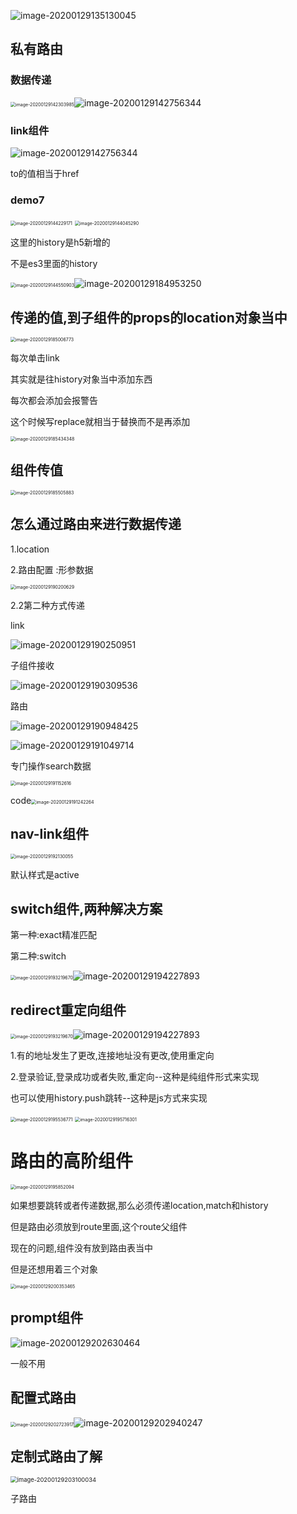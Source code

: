 ![image-20200129135130045](C:\Users\Artificial\AppData\Roaming\Typora\typora-user-images\image-20200129135130045.png)



## 私有路由



### 数据传递

<img src="C:\Users\Artificial\AppData\Roaming\Typora\typora-user-images\image-20200129142303985.png" alt="image-20200129142303985" style="zoom:50%;" />![image-20200129142756344](C:\Users\Artificial\AppData\Roaming\Typora\typora-user-images\image-20200129142756344.png)

### link组件

![image-20200129142756344](C:\Users\Artificial\AppData\Roaming\Typora\typora-user-images\image-20200129142756344.png)

to的值相当于href

### demo7

<img src="C:\Users\Artificial\AppData\Roaming\Typora\typora-user-images\image-20200129144229171.png" alt="image-20200129144229171" style="zoom:50%;" />

<img src="C:\Users\Artificial\AppData\Roaming\Typora\typora-user-images\image-20200129144045290.png" alt="image-20200129144045290" style="zoom:50%;" />

这里的history是h5新增的

不是es3里面的history

<img src="C:\Users\Artificial\AppData\Roaming\Typora\typora-user-images\image-20200129144550903.png" alt="image-20200129144550903" style="zoom:50%;" />![image-20200129184953250](C:\Users\Artificial\AppData\Roaming\Typora\typora-user-images\image-20200129184953250.png)

## 传递的值,到子组件的props的location对象当中

<img src="C:\Users\Artificial\AppData\Roaming\Typora\typora-user-images\image-20200129185006773.png" alt="image-20200129185006773" style="zoom:50%;" />



每次单击link

其实就是往history对象当中添加东西

每次都会添加会报警告

这个时候写replace就相当于替换而不是再添加

<img src="C:\Users\Artificial\AppData\Roaming\Typora\typora-user-images\image-20200129185434348.png" alt="image-20200129185434348" style="zoom:50%;" />

## 组件传值

<img src="C:\Users\Artificial\AppData\Roaming\Typora\typora-user-images\image-20200129185505883.png" alt="image-20200129185505883" style="zoom:50%;" />

## 怎么通过路由来进行数据传递

1.location

2.路由配置	:形参数据

<img src="C:\Users\Artificial\AppData\Roaming\Typora\typora-user-images\image-20200129190200629.png" alt="image-20200129190200629" style="zoom:50%;" />

2.2第二种方式传递

link

![image-20200129190250951](C:\Users\Artificial\AppData\Roaming\Typora\typora-user-images\image-20200129190250951.png)

子组件接收

![image-20200129190309536](C:\Users\Artificial\AppData\Roaming\Typora\typora-user-images\image-20200129190309536.png) 

路由

<img src="C:\Users\Artificial\AppData\Roaming\Typora\typora-user-images\image-20200129190948425.png" alt="image-20200129190948425" />

![image-20200129191049714](C:\Users\Artificial\AppData\Roaming\Typora\typora-user-images\image-20200129191049714.png)

专门操作search数据

<img src="C:\Users\Artificial\AppData\Roaming\Typora\typora-user-images\image-20200129191152616.png" alt="image-20200129191152616" style="zoom:50%;" />

code<img src="C:\Users\Artificial\AppData\Roaming\Typora\typora-user-images\image-20200129191242264.png" alt="image-20200129191242264" style="zoom:50%;" />



## nav-link组件

<img src="C:\Users\Artificial\AppData\Roaming\Typora\typora-user-images\image-20200129192130055.png" alt="image-20200129192130055" style="zoom:50%;" />

默认样式是active

## switch组件,两种解决方案

第一种:exact精准匹配

第二种:switch

<img src="C:\Users\Artificial\AppData\Roaming\Typora\typora-user-images\image-20200129193219670.png" alt="image-20200129193219670" style="zoom:50%;" />![image-20200129194227893](C:\Users\Artificial\AppData\Roaming\Typora\typora-user-images\image-20200129194227893.png)

## redirect重定向组件

<img src="C:\Users\Artificial\AppData\Roaming\Typora\typora-user-images\image-20200129193219670.png" alt="image-20200129193219670" style="zoom:50%;" />![image-20200129194227893](C:\Users\Artificial\AppData\Roaming\Typora\typora-user-images\image-20200129194227893.png)

1.有的地址发生了更改,连接地址没有更改,使用重定向

2.登录验证,登录成功或者失败,重定向--这种是纯组件形式来实现

也可以使用history.push跳转--这种是js方式来实现

<img src="C:\Users\Artificial\AppData\Roaming\Typora\typora-user-images\image-20200129195536771.png" alt="image-20200129195536771" style="zoom:50%;" />

<img src="C:\Users\Artificial\AppData\Roaming\Typora\typora-user-images\image-20200129195716301.png" alt="image-20200129195716301" style="zoom:50%;" />



# 路由的高阶组件

<img src="C:\Users\Artificial\AppData\Roaming\Typora\typora-user-images\image-20200129195852094.png" alt="image-20200129195852094" style="zoom:50%;" />

如果想要跳转或者传递数据,那么必须传递location,match和history

但是路由必须放到route里面,这个route父组件

现在的问题,组件没有放到路由表当中

但是还想用着三个对象

<img src="C:\Users\Artificial\AppData\Roaming\Typora\typora-user-images\image-20200129200353465.png" alt="image-20200129200353465" style="zoom:50%;" />

## prompt组件

![image-20200129202630464](C:\Users\Artificial\AppData\Roaming\Typora\typora-user-images\image-20200129202630464.png)

一般不用

## 配置式路由

<img src="C:\Users\Artificial\AppData\Roaming\Typora\typora-user-images\image-20200129202723917.png" alt="image-20200129202723917" style="zoom:50%;" />![image-20200129202940247](C:\Users\Artificial\AppData\Roaming\Typora\typora-user-images\image-20200129202940247.png)

## 定制式路由了解

<img src="C:\Users\Artificial\AppData\Roaming\Typora\typora-user-images\image-20200129203100034.png" alt="image-20200129203100034" style="zoom:67%;" />

子路由